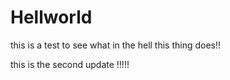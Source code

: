 # Hellworld

this is a test to see what in the hell this thing does!!


this is the second update !!!!!

